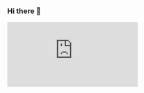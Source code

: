### Hi there 👋

[![Header](https://github.com/Nyu10/Nyu10/blob/a916ec6ba50689f72a1fe98d8642123bca11ffda/Github%20Cover.pdf)](https://www.linkedin.com/in/nehemiah-yu/)

<!--
**Nyu10/Nyu10** is a ✨ _special_ ✨ repository because its `README.md` (this file) appears on your GitHub profile.

Here are some ideas to get you started:

- 🔭 I’m currently working on ...
- 🌱 I’m currently learning ...
- 👯 I’m looking to collaborate on ...
- 🤔 I’m looking for help with ...
- 💬 Ask me about ...
- 📫 How to reach me: ...
- 😄 Pronouns: ...
- ⚡ Fun fact: ...
-->

